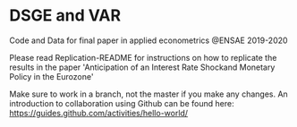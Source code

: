 # DSGE and VAR
Code and Data for final paper in applied econometrics @ENSAE 2019-2020

Please read Replication-README for instructions on how to replicate the results in the paper 'Anticipation of an Interest Rate Shockand Monetary Policy in the Eurozone'

Make sure to work in a branch, not the master if you make any changes. An introduction to collaboration using Github can be found here: https://guides.github.com/activities/hello-world/

